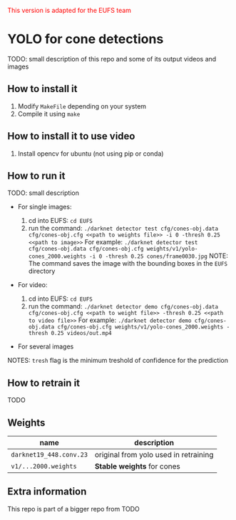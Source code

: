 <span style="color:red">This version is adapted for the EUFS team</span>

# YOLO for cone detections

TODO: small description of this repo and some of its output videos and images 

## How to install it

1. Modify `MakeFile` depending on your system
1. Compile it using `make`

## How to install it to use video 

1. Install opencv for ubuntu (not using pip or conda)

## How to run it

TODO: small description

* For single images: 

	1. cd into EUFS: `cd EUFS`
	2. run the command: `./darknet detector test cfg/cones-obj.data cfg/cones-obj.cfg <<path to weights file>> -i 0 -thresh 0.25 <<path to image>>`
	For example: `./darknet detector test cfg/cones-obj.data cfg/cones-obj.cfg weights/v1/yolo-cones_2000.weights -i 0 -thresh 0.25 cones/frame0030.jpg`
	NOTE: The command saves the image with the bounding boxes in the `EUFS` directory

* For video:

	1. cd into EUFS: `cd EUFS`
	2. run the command: `./darknet detector demo cfg/cones-obj.data cfg/cones-obj.cfg <<path to weight file>> -thresh 0.25 <<path to video file>>`
	For example: `./darknet detector demo cfg/cones-obj.data cfg/cones-obj.cfg weights/v1/yolo-cones_2000.weights -thresh 0.25 videos/out.mp4`

* For several images


NOTES: `tresh` flag is the minimum treshold of confidence for the prediction
## How to retrain it

TODO

## Weights

| name | description |
| --- | --- |
| `darknet19_448.conv.23` | original from yolo used in retraining |
| `v1/...2000.weights` | **Stable weights** for cones |

## Extra information

This repo is part of a bigger repo from TODO
